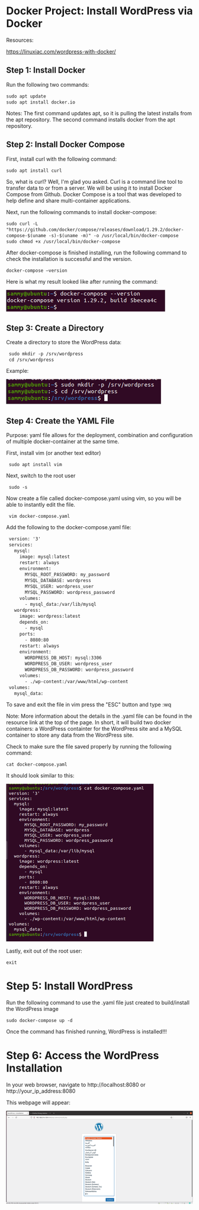 # Docker Project: Install WordPress via Docker

Resources:

https://linuxiac.com/wordpress-with-docker/


## Step 1: Install Docker

Run the following two commands:

    sudo apt update
    sudo apt install docker.io
    
Notes: 
The first command updates apt, so it is pulling the latest installs from the apt repository.
The second command installs docker from the apt repository.


## Step 2: Install Docker Compose

First, install curl with the following command:

    sudo apt install curl
  
So, what is curl? Well, I'm glad you asked. Curl is a command line tool to transfer data to or from a server. We will be using it to install Docker Compose from Github. Docker Compose is a tool that was developed to help define and share multi-container applications.

Next, run the following commands to install docker-compose:

    sudo curl -L "https://github.com/docker/compose/releases/download/1.29.2/docker-compose-$(uname -s)-$(uname -m)" -o /usr/local/bin/docker-compose
    sudo chmod +x /usr/local/bin/docker-compose
    
After docker-compose is finished installing, run the following command to check the installation is successful and the version.

    docker-compose –version
    
Here is what my result looked like after running the command:


![Example One](/docs/assets/images/Picture1.png)


## Step 3: Create a Directory

Create a directory to store the WordPress data:

     sudo mkdir -p /srv/wordpress
     cd /srv/wordpress
       
Example:

![Example Two](/docs/assets/images/Picture2.png)

## Step 4: Create the YAML File

Purpose: yaml file allows for the deployment, combination and configuration of multiple docker-container at the same time.

First, install vim (or another text editor)

     sudo apt install vim
        
Next, switch to the root user

     sudo -s
        
Now create a file called docker-compose.yaml using vim, so you will be able to instantly edit the file.

     vim docker-compose.yaml
        
Add the following to the docker-compose.yaml file:

     version: '3'
     services:
       mysql:
         image: mysql:latest
         restart: always
         environment:
           MYSQL_ROOT_PASSWORD: my_password
           MYSQL_DATABASE: wordpress
           MYSQL_USER: wordpress_user
           MYSQL_PASSWORD: wordpress_password
         volumes:
           - mysql_data:/var/lib/mysql
       wordpress:
         image: wordpress:latest
         depends_on:
           - mysql
         ports:
           - 8080:80
         restart: always
         environment:
           WORDPRESS_DB_HOST: mysql:3306
           WORDPRESS_DB_USER: wordpress_user
           WORDPRESS_DB_PASSWORD: wordpress_password
         volumes:
           - ./wp-content:/var/www/html/wp-content
     volumes:
       mysql_data:

 
To save and exit the file in vim press the "ESC" button and type :wq

Note: More information about the details in the .yaml file can be found in the resource link at the top of the page. In short, it will build two docker containers: a WordPress containter for the WordPress site and a MySQL container to store any data from the WordPress site. 

Check to make sure the file saved properly by running the following command:

    cat docker-compose.yaml
   
It should look similar to this:

![Example 3](/docs/assets/images/Picture03.png)

Lastly, exit out of the root user:

    exit
    
# Step 5: Install WordPress

Run the following command to use the .yaml file just created to build/install the WordPress image

    sudo docker-compose up -d
    
Once the command has finished running, WordPress is installed!!!

# Step 6: Access the WordPress Installation

In your web browser, navigate to http://localhost:8080 or http://your_ip_address:8080

This webpage will appear:

![Exampe Four](/docs/assets/images/Picture4.png)

